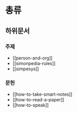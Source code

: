 # 총류

## 하위문서

### 주제

- [[person-and-org]]
- [[simonpedia-rules]]
- [[simpesys]]

### 문헌

- [[how-to-take-smart-notes]]
- [[how-to-read-a-paper]]
- [[how-to-speak]]
